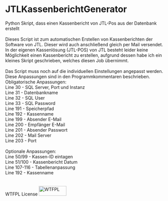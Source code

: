 # JTLKassenberichtGenerator
Python Skript, dass einen Kassenbericht von JTL-Pos aus der Datenbank erstellt<br>
<br>
Dieses Script ist zum automatischen Erstellen von Kassenberichten der Software von JTL. Dieser wird auch anschließend gleich per Mail versendet.<br>
In der eigenen Kassenlösung (JTL-POS) von JTL besteht leider keine Möglichkeit einen Kassenbericht zu erstellen, aufgrund dessen habe ich ein kleines Skript geschrieben, welches diesen Job übernimmt.<br>
<br>
Das Script muss noch auf die individuellen Einstellungen angepasst werden. Diese Anpassungen sind in den Programmkommentaren beschrieben.<br>
Obligatorische <tab id=t1>Anpassungen:<br>
Line 30 - SQL Server, Port und Instanz<br>
Line 31 - Datenbankname<br>
Line 32 - SQL User<br>
Line 33 - SQL Password<br>
Line 191 - Speicherpfad <br>
Line 192 - Kassenname<br>
Line 199 - Absender E-Mail<br>
Line 200 - Empfänger E-Mail<br>
Line 201 - Absender Passwort<br>
Line 202 - Mail Server<br>
Line 203 - Port<br>
<br>
Optionale Anpassungen:<br>
Line 50/99 - Kassen-ID eintagen<br>
Line 51/100 - Kassenbericht Datum<br>
Line 107-116 - Tabellenanpassung<br>
Line 192 - Kassenname<br>
<br>
<br>
WTFPL License 
<a href="http://www.wtfpl.net/"><img
       src="http://www.wtfpl.net/wp-content/uploads/2012/12/wtfpl-badge-1.png"
       width="88" height="31" alt="WTFPL" /></a>
